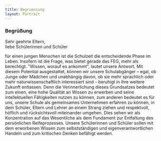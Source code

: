 ```yaml
---
title: Begruessung
layout: Portrait
---
```


<h3>Begrüßung</h3>
<p>
	Sehr geehrte Eltern, <br>
	liebe Schülerinnen und Schüler
</p>
<p>
	für einen jungen Menschen ist die Schulzeit die entscheidende Phase im Leben. Insofern ist die Frage, was bietet gerade das FEG, mehr als berechtigt. "Wissen, worauf es ankommt", lautet unsere Antwort. Mit diesem Potential ausgestattet, können wir unsere Schulabgänger – egal, ob Junge oder Mädchen und unabhängig davon, ob sie mehr sprachlich oder mehr naturwissenschaftlich interessiert sind – beruhigt in ihre weitere Zukunft entlassen. Denn die Verinnerlichung dieses Grundsatzes bedeutet zum einen, eine hohe Qualität an Wissen zu erwerben und seine intellektuellen Fähigkeiten nutzen zu können, zum anderen bedeutet es für uns, unsere Schule als gemeinsames Unternehmen erfahren zu können, in dem Schüler, Eltern und Lehrer an einem Strang ziehen und respektvoll, höflich und rücksichtsvoll miteinander umgehen. Dies sehen wir als Konzentration auf das Wesentliche als dem Fundament zur Entfaltung des persönlichen Reifeprozesses. Unsere Schülerinnen und Schüler sollen mit dem erworbenen Wissen zum selbstständigen und eigenverantwortlichen Handeln und zum kritischen Denken befähigt werden.
</p>
